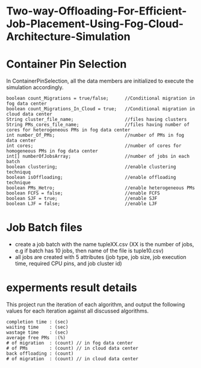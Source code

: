 # Two-way-Offloading-For-Efficient-Job-Placement-Using-Fog-Cloud-Architecture-Simulation

# Container Pin Selection
  In ContainerPinSelection, all the data members are initialized to execute the simulation accordingly.

    boolean count_Migrations = true/false;      //Conditional migration in fog data center
    boolean count_Migrations_In_Cloud = true;   //Conditional migration in cloud data center
    String cluster_file_name;                   //files having clusters
    String PMs_cores_file_name;                 //files having number of cores for heterogeneous PMs in fog data center
    int number_Of_PMs;                          //number of PMs in fog data center
    int cores;                                  //number of cores for homogeneous PMs in fog data center
    int[] numberOfJobsArray;                    //number of jobs in each batch
    boolean clustering;                         //enable clustering techniquq
    boolean isOffloading;                       //enable offloading technique
    boolean PMs_Hetro;                          //enable heterogeneous PMs
    boolean FCFS = false;                       //enable FCFS
    boolean SJF = true;                         //enable SJF
    boolean LJF = false;                        //enable LJF
    
# Job Batch files
- create a job batch with the name tupleXX.csv (XX is the number of jobs, e.g if batch has 10 jobs, then name of the file is tuple10.csv)
- all jobs are created with 5 attributes (job type, job size, job execution time, required CPU pins, and job cluster id)

# experments result details

This project run the iteration of each algorithm, and output the following values for each iteration against all discussed algorithms.

    completion time : (sec)
    waiting time    : (sec)
    wastage time    : (sec)
    average free PMs  :(%)
    # of migration  : (count) // in fog data center
    # of PMs        : (count) // in cloud data center
    back offloading : (count)
    # of migration  : (count) // in cloud data center
